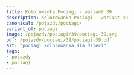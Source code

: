 ```yaml
---
title: Kolorowanka Pociagi - wariant 39
description: Kolorowanka Pociagi - wariant 39
canonical: /pojazdy/pociagi/
variant_of: pociagi
image: /pojazdy/pociagi/39/pociagi-39.svg
pdf: /pojazdy/pociagi/39/pociagi-39.pdf
alt: "pociagi kolorowanka dla dzieci"
tags:
- pojazdy
- pociagi
---
```

